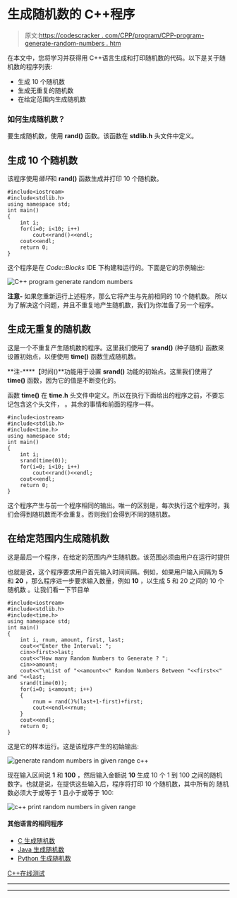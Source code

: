 # 生成随机数的 C++程序

> 原文:[https://codescracker . com/CPP/program/CPP-program-generate-random-numbers . htm](https://codescracker.com/cpp/program/cpp-program-generate-random-numbers.htm)

在本文中，您将学习并获得用 C++语言生成和打印随机数的代码。以下是关于随机数的程序列表:

*   生成 10 个随机数
*   生成无重复的随机数
*   在给定范围内生成随机数

### 如何生成随机数？

要生成随机数，使用 **rand()** 函数。该函数在 **stdlib.h** 头文件中定义。

## 生成 10 个随机数

该程序使用*循环*和 **rand()** 函数生成并打印 10 个随机数。

```
#include<iostream>
#include<stdlib.h>
using namespace std;
int main()
{
    int i;
    for(i=0; i<10; i++)
        cout<<rand()<<endl;
    cout<<endl;
    return 0;
}
```

这个程序是在 *Code::Blocks* IDE 下构建和运行的。下面是它的示例输出:

![C++ program generate random numbers](../Images/5933ca6dbec44eb79a579bc819881d77.png)

**注意-** 如果您重新运行上述程序，那么它将产生与先前相同的 10 个随机数。 所以为了解决这个问题，并且不重复地产生随机数，我们为你准备了另一个程序。

## 生成无重复的随机数

这是一个不重复产生随机数的程序。这里我们使用了 **srand()** (种子随机) 函数来设置初始点，以便使用 **time()** 函数生成随机数。

**注-****【时间()**功能用于设置 **srand()** 功能的初始点。这里我们使用了 **time()** 函数，因为它的值是不断变化的。

函数 **time()** 在 **time.h** 头文件中定义。所以在执行下面给出的程序之前，不要忘记包含这个头文件， 。其余的事情和前面的程序一样。

```
#include<iostream>
#include<stdlib.h>
#include<time.h>
using namespace std;
int main()
{
    int i;
    srand(time(0));
    for(i=0; i<10; i++)
        cout<<rand()<<endl;
    cout<<endl;
    return 0;
}
```

这个程序产生与前一个程序相同的输出。唯一的区别是，每次执行这个程序时，我们会得到随机数而不会重复。否则我们会得到不同的随机数。

## 在给定范围内生成随机数

这是最后一个程序，在给定的范围内产生随机数。该范围必须由用户在运行时提供

也就是说，这个程序要求用户首先输入时间间隔。例如，如果用户输入间隔为 **5** 和 **20** ，那么程序进一步要求输入数量，例如 **10** ，以生成 5 和 20 之间的 10 个随机数 。让我们看一下节目单

```
#include<iostream>
#include<stdlib.h>
#include<time.h>
using namespace std;
int main()
{
    int i, rnum, amount, first, last;
    cout<<"Enter the Interval: ";
    cin>>first>>last;
    cout<<"How many Random Numbers to Generate ? ";
    cin>>amount;
    cout<<"\nList of "<<amount<<" Random Numbers Between "<<first<<" and "<<last;
    srand(time(0));
    for(i=0; i<amount; i++)
    {
        rnum = rand()%(last+1-first)+first;
        cout<<endl<<rnum;
    }
    cout<<endl;
    return 0;
}
```

这是它的样本运行。这是该程序产生的初始输出:

![generate random numbers in given range c++](../Images/b95d12ea67d92a9b5b9743327b1310f7.png)

现在输入区间说 **1** 和 **100** ，然后输入金额说 **10** 生成 10 个 1 到 100 之间的随机 数字。也就是说，在提供这些输入后，程序将打印 10 个随机数，其中所有的 随机数必须大于或等于 1 且小于或等于 100:

![c++ print random numbers in given range](../Images/4b05b7c8e0b1da8a1b0b297bfd21b244.png)

#### 其他语言的相同程序

*   [C 生成随机数](/c/program/c-program-generate-random-numbers.htm)
*   [Java 生成随机数](/java/program/java-program-generate-random-numbers.htm)
*   [Python 生成随机数](/python/program/python-program-generate-random-numbers.htm)

[C++在线测试](/exam/showtest.php?subid=3)

* * *

* * *